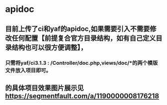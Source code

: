 # apidoc

## 目前上传了ci和yaf的apidoc,如果需要引入不需要修改任何配置【前提复合官方目录结构，如有自己定义目录结构也可以很方便调整】，



### 只需将yaf/ci3.1.3 : /Controller/doc.php,views/doc/*的两个模版文件放入项目即可。

## 的具体项目效果图片展示见 https://segmentfault.com/a/1190000008176218
